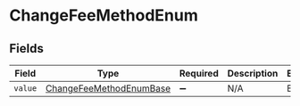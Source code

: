 # ChangeFeeMethodEnum


## Fields

| Field                                                                     | Type                                                                      | Required                                                                  | Description                                                               | Example                                                                   |
| ------------------------------------------------------------------------- | ------------------------------------------------------------------------- | ------------------------------------------------------------------------- | ------------------------------------------------------------------------- | ------------------------------------------------------------------------- |
| `value`                                                                   | [ChangeFeeMethodEnumBase](../../models/shared/changefeemethodenumbase.md) | :heavy_minus_sign:                                                        | N/A                                                                       | EMD                                                                       |